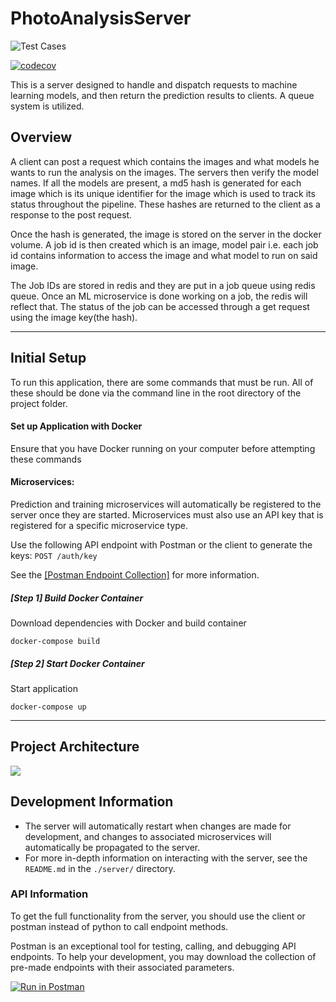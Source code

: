 # PhotoAnalysisServer

![Test Cases](https://github.com/UMass-Rescue/CombinedTechStack/workflows/CI/badge.svg)


[![codecov](https://codecov.io/gh/UMass-Rescue/CombinedTechStack/branch/master/graph/badge.svg?token=PPHUI2233J)](https://codecov.io/gh/UMass-Rescue/CombinedTechStack)


This is a server designed to handle and dispatch requests to machine learning models, and then return the prediction results to clients. A queue system is utilized.


## Overview
A client can post a request which contains the images and what models he wants to run the analysis on the images. The servers then verify the model names. If all the models are present, a md5 hash is generated for each image which is its unique identifier for the image which is used to track its status throughout the pipeline. These hashes are returned to the client as a response to the post request.

Once the hash is generated, the image is stored on the server in the docker volume. A job id is then created which is an image, model pair i.e. each job id contains information to access the image and what model to run on said image.

The Job IDs are stored in redis and they are put in a job queue using redis queue. Once an ML microservice is done working on a job, the redis will reflect that. The status of the job can be accessed through a get request using the image key(the hash).

---

## Initial Setup

To run this application, there are some commands that must be run. All of these should be done via the command line in the root directory of the project folder.


#### Set up Application with Docker
Ensure that you have Docker running on your computer before attempting these commands

#### Microservices:

Prediction and training microservices will automatically be registered to the server once
they are started. Microservices must also use an API key that is registered for a specific
microservice type.

Use the following API endpoint with Postman or the client to generate the keys:
`POST /auth/key`

See the [[Postman Endpoint Collection]](https://www.getpostman.com/collections/166692ca1495a1c8e566) for more information.

##### [Step 1] Build Docker Container
Download dependencies with Docker and build container
```
docker-compose build
```

##### [Step 2] Start Docker Container
Start application
```
docker-compose up
```

---

## Project Architecture
![](https://i.imgur.com/z4WX9v0.png)


## Development Information

- The server will automatically restart when changes are made for development, and changes to
  associated microservices will automatically be propagated to the server.
- For more in-depth information on interacting with the server, see the `README.md` in the `./server/` directory.

### API Information

To get the full functionality from the server, you should use the client or postman instead
of python to call endpoint methods.

Postman is an exceptional tool for testing, calling, and debugging API endpoints. To help
your development, you may download the collection of pre-made endpoints with their associated
parameters.

[![Run in Postman](https://run.pstmn.io/button.svg)](https://app.getpostman.com/run-collection/7dfb4582f8138587f209)
